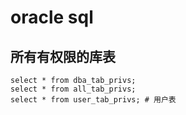 # oracle sql
## 所有有权限的库表
```
select * from dba_tab_privs;
select * from all_tab_privs;
select * from user_tab_privs; # 用户表
```
